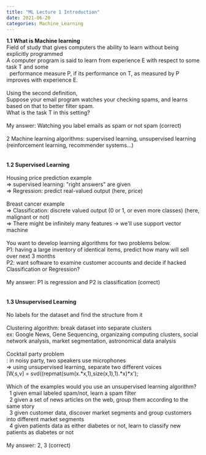 ```yaml
---
title: "ML Lecture 1 Introduction"
date: 2021-06-20
categories: Machine_Learning
---
```

**1.1 What is Machine learning**\
Field of study that gives computers the ability to learn without being explicitly programmed
\
A computer program is said to learn from experience E with respect to some task T and some\
&nbsp; performance measure P, if its performance on T, as measured by P improves with experience E.\
\
Using the second definition,\
Suppose your email program watches your checking spams, and learns based on that to better filter spam.\
What is the task T in this setting?\
\
My answer: Watching you label emails as spam or not spam (correct)\
\
2 Machine learning algorithms: supervised learning, unsupervised learning (reinforcement learning, recommender systems...)\
\
\
**1.2 Supervised Learning**\
\
Housing price prediction example\
=> supervised learning: "right answers" are given\
=> Regression: predict real-valued output (here, price)\
\
Breast cancer example\
=> Classification: discrete valued output (0 or 1, or even more classes) (here, malignant or not)\
=> There might be infinitely many features -> we'll use support vector machine\
\
You want to develop learning algorithms for two problems below.\
P1: having a large inventory of identical items, predict how many will sell over next 3 months\
P2: want software to examine customer accounts and decide if hacked\
Classification or Regression?\
\
My answer: P1 is regression and P2 is classification (correct)\
\
\
**1.3 Unsupervised Learning**\
\
No labels for the dataset and find the structure from it\
\
Clustering algorithm: break dataset into separate clusters\
ex: Google News, Gene Sequencing, organizaing computing clusters, social network analysis, market segmentation, astronomical data analysis\
\
Cocktail party problem\
: in noisy party, two speakers use microphones\
=> using unsupervised learning, separate two different voices\
[W,s,v] = svd((repmat(sum(x.*x,1),size(x,1),1).*x)*x');\
\
Which of the examples would you use an unsupervised learning algorithm?\
&nbsp; 1 given email labeled spam/not, learn a spam filter\
&nbsp; 2 given a set of news articles on the web, group them according to the same story\
&nbsp; 3 given customer data, discover market segments and group customers into different market segments\
&nbsp; 4 given patients data as either diabetes or not, learn to classify new patients as diabetes or not\
\
My answer: 2, 3 (correct)
